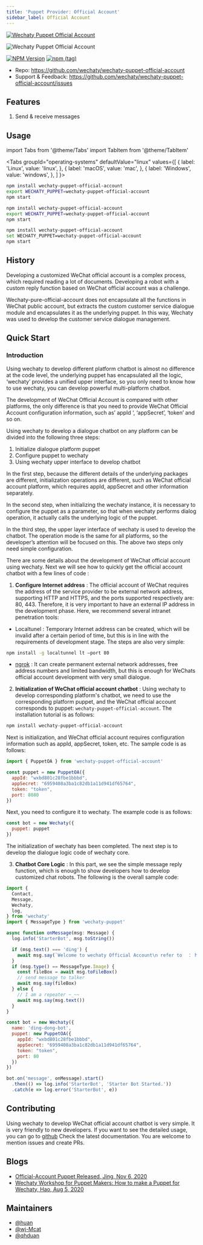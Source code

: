 ```yaml
---
title: 'Puppet Provider: Official Account'
sidebar_label: Official Account
---
```


[![Wechaty Puppet Official Account](https://img.shields.io/badge/Puppet-Official%20Account-blueviolet)](official-account)

![Wechaty Puppet Official Account](https://raw.githubusercontent.com/wechaty/wechaty-puppet-official-account/HEAD/docs/images/wechaty-puppet-official-account.png)

[![NPM Version](https://badge.fury.io/js/wechaty-puppet-official-account.svg)](https://badge.fury.io/js/wechaty-puppet-official-account)
[![npm (tag)](https://img.shields.io/npm/v/wechaty-puppet-official-account/next.svg)](https://www.npmjs.com/package/wechaty-puppet-official-account?activeTab=versions)

- Repo: <https://github.com/wechaty/wechaty-puppet-official-account>
- Support & Feedback: <https://github.com/wechaty/wechaty-puppet-official-account/issues>

## Features

1. Send & receive messages

## Usage

<!-- MDX import -->
import Tabs from '@theme/Tabs'
import TabItem from '@theme/TabItem'

<Tabs
  groupId="operating-systems"
  defaultValue="linux"
  values={[
    { label: 'Linux',   value: 'linux', },
    { label: 'macOS',   value: 'mac', },
    { label: 'Windows', value: 'windows', },
  ]
}>

<TabItem value="linux">

```sh
npm install wechaty-puppet-official-account
export WECHATY_PUPPET=wechaty-puppet-official-account
npm start
```

</TabItem>
<TabItem value="mac">

```sh
npm install wechaty-puppet-official-account
export WECHATY_PUPPET=wechaty-puppet-official-account
npm start
```

</TabItem>
<TabItem value="windows">

```sh
npm install wechaty-puppet-official-account
set WECHATY_PUPPET=wechaty-puppet-official-account
npm start
```

</TabItem>
</Tabs>

## History

Developing a customized WeChat official account is a complex process, which required reading a lot of documents. Developing a robot with a custom reply function based on WeChat official account was a challenge.

Wechaty-pure-official-account does not encapsulate all the functions in WeChat public account, but extracts the custom customer service dialogue module and encapsulates it as the underlying puppet. In this way, Wechaty was used to develop the customer service dialogue management.

## Quick Start

### Introduction

Using wechaty to develop different platform chatbot is almost no difference at the code level, the underlying puppet has encapsulated all the logic, ‘wechaty’ provides a unified upper interface, so you only need to know how to use wechaty, you can develop powerful multi-platform chatbot.

The development of WeChat Official Account is compared with other platforms, the only difference is that you need to provide WeChat Official Account configuration information, such as’ appId ‘, ‘appSecret’, ‘token’ and so on.

Using wechaty to develop a dialogue chatbot on any platform can be divided into the following three steps:

1. Initialize dialogue platform puppet
2. Configure puppet to wechaty
3. Using wechaty upper interface to develop chatbot

In the first step, because the different details of the underlying packages are different, initialization operations are different, such as WeChat official account platform, which requires appId, appSecret and other information separately.

In the second step, when initializing the wechaty instance, it is necessary to configure the puppet as a parameter, so that when wechaty performs dialog operation, it actually calls the underlying logic of the puppet.

In the third step, the upper layer interface of wechaty is used to develop the chatbot. The operation mode is the same for all platforms, so the developer’s attention will be focused on this. The above two steps only need simple configuration.

There are some details about the development of WeChat official account using wechaty. Next we will see how to quickly get the official account chatbot with a few lines of code :

  1. **Configure Internet address** : The official account of WeChat requires the address of the service provider to be external network address, supporting HTTP and HTTPS, and the ports supported respectively are: 80, 443. Therefore, it is very important to have an external IP address in the development phase. Here, we recommend several intranet penetration tools:

  - Localtunel : Temporary Internet address can be created, which will be invalid after a certain period of time, but this is in line with the requirements of development stage. The steps are also very simple:

  ```sh
  npm install -g localtunnel lt –port 80
  ```

  - [ngrok](https://www.npmjs.com/package/ngrok) : It can create permanent external network addresses, free address numbers and limited bandwidth, but this is enough for WeChats official account development with very small dialogue.

  2. **Initialization of WeChat official account chatbot** : Using wechaty to develop corresponding platform's chatbot, we need to use the corresponding platform puppet, and the WeChat official account corresponds to puppet: `wechaty-puppet-official-account`. The installation tutorial is as follows:

  ```sh
  npm install wechaty-puppet-official-account
  ```
  Next is initialization, and WeChat official account requires configuration information such as appId, appSecret, token, etc. The sample code is as follows:

  ```js
  import { PuppetOA } from 'wechaty-puppet-official-account'

  const puppet = new PuppetOA({
    appId: "wxbd801c28fbe1bbbd",
    appSecret: "6959408a3ba1c82db1a11d941df65764",
    token: "token",
    port: 8080
  })
  ```
  Next, you need to configure it to wechaty. The example code is as follows:

  ```js
  const bot = new Wechaty({
    puppet: puppet
  })
  ```

  The initialization of wechaty has been completed. The next step is to develop the dialogue logic code of wechaty core.

  3. **Chatbot Core Logic** : In this part, we see the simple message reply function, which is enough to show developers how to develop customized chat robots. The following is the overall sample code:

  ```js
  import {
    Contact,
    Message,
    Wechaty,
    log,
  } from 'wechaty'
  import { MessageType } from 'wechaty-puppet'

  async function onMessage(msg: Message) {
    log.info('StarterBot', msg.toString())

    if (msg.text() === 'ding') {
      await msg.say(`Welcome to wechaty Official Account\n refer to  ： http://www.wechaty.js.org 😄😄😄`)
    }
    if (msg.type() == MessageType.Image) {
      const fileBox = await msg.toFileBox()
      // send message to talker
      await msg.say(fileBox)
    } else {
      // I am a repeater ~_~~
      await msg.say(msg.text())
    }
  }

  const bot = new Wechaty({
    name: 'ding-dong-bot',
    puppet: new PuppetOA({
      appId: "wxbd801c28fbe1bbbd",
      appSecret: "6959408a3ba1c82db1a11d941df65764",
      token: "token",
      port: 80
    })
  })

  bot.on('message', onMessage).start()
    .then(() => log.info('StarterBot', 'Starter Bot Started.'))
    .catch(e => log.error('StarterBot', e))
  ```

## Contributing

Using wechaty to develop WeChat official account chatbot is very simple. It is very friendly to new developers. If you want to see the detailed usage, you can go to [github](https://github.com/wechaty/wechaty-puppet-official-account) Check the latest documentation. You are welcome to mention issues and create PRs.

## Blogs

- [Official-Account Puppet Released, Jing, Nov 6, 2020](https://wechaty.js.org/2020/11/06/wechaty-puppet-oa-released-en/)
- [Wechaty Workshop for Puppet Makers: How to make a Puppet for Wechaty, Hao, Aug 5, 2020](https://wechaty.js.org/2020/08/05/wechaty-puppet-maker/)

## Maintainers

- [@huan](https://wechaty.js.org/contributors/huan)
- [@wj-Mcat](https://wechaty.js.org/contributors/wj-mcat)
- [@qhduan](https://wechaty.js.org/contributors/qhduan)
